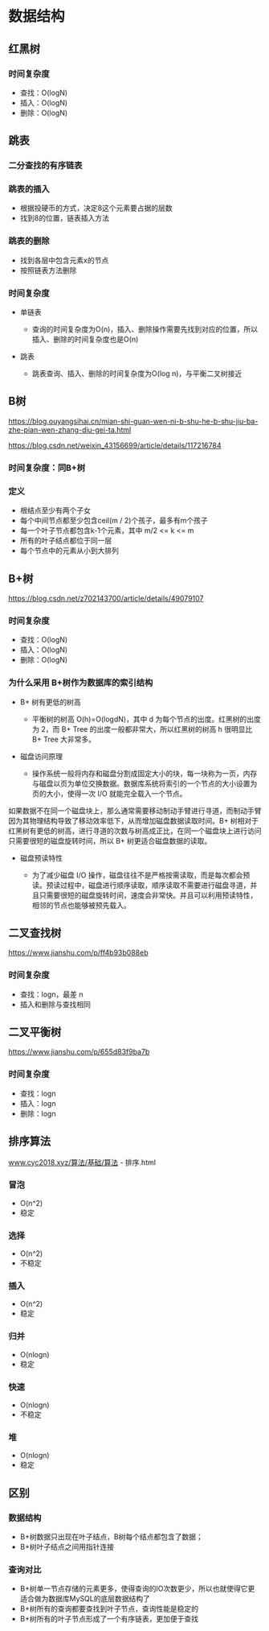 # 数据结构

## 红黑树

### 时间复杂度

- 查找：O(logN)
- 插入：O(logN)
- 删除：O(logN)

## 跳表

### 二分查找的有序链表

### 跳表的插入

- 根据投硬币的方式，决定8这个元素要占据的层数
- 找到8的位置，链表插入方法

### 跳表的删除

- 找到各层中包含元素x的节点
- 按照链表方法删除

### 时间复杂度

- 单链表

	- 查询的时间复杂度为O(n)，插入、删除操作需要先找到对应的位置，所以插入、删除的时间复杂度也是O(n)

- 跳表

	- 跳表查询、插入、删除的时间复杂度为O(log n)，与平衡二叉树接近

## B树

https://blog.ouyangsihai.cn/mian-shi-guan-wen-ni-b-shu-he-b-shu-jiu-ba-zhe-pian-wen-zhang-diu-gei-ta.html

https://blog.csdn.net/weixin_43156699/article/details/117216784

### 时间复杂度：同B+树

### 定义

- 根结点至少有两个子女
- 每个中间节点都至少包含ceil(m / 2)个孩子，最多有m个孩子
- 每一个叶子节点都包含k-1个元素，其中 m/2 <= k <= m
- 所有的叶子结点都位于同一层
- 每个节点中的元素从小到大排列

## B+树

https://blog.csdn.net/z702143700/article/details/49079107

### 时间复杂度

- 查找：O(logN)
- 插入：O(logN)
- 删除：O(logN)

### 为什么采用 B+树作为数据库的索引结构

- B+ 树有更低的树高

	- 平衡树的树高 O(h)=O(logdN)，其中 d 为每个节点的出度。红黑树的出度为 2，而 B+ Tree 的出度一般都非常大，所以红黑树的树高 h 很明显比 B+ Tree 大非常多。

- 磁盘访问原理

	- 操作系统一般将内存和磁盘分割成固定大小的块，每一块称为一页，内存与磁盘以页为单位交换数据。数据库系统将索引的一个节点的大小设置为页的大小，使得一次 I/O 就能完全载入一个节点。

如果数据不在同一个磁盘块上，那么通常需要移动制动手臂进行寻道，而制动手臂因为其物理结构导致了移动效率低下，从而增加磁盘数据读取时间。B+ 树相对于红黑树有更低的树高，进行寻道的次数与树高成正比，在同一个磁盘块上进行访问只需要很短的磁盘旋转时间，所以 B+ 树更适合磁盘数据的读取。

- 磁盘预读特性

	- 为了减少磁盘 I/O 操作，磁盘往往不是严格按需读取，而是每次都会预读。预读过程中，磁盘进行顺序读取，顺序读取不需要进行磁盘寻道，并且只需要很短的磁盘旋转时间，速度会非常快。并且可以利用预读特性，相邻的节点也能够被预先载入。

## 二叉查找树

https://www.jianshu.com/p/ff4b93b088eb

### 时间复杂度

- 查找：logn，最差 n
- 插入和删除与查找相同

## 二叉平衡树

https://www.jianshu.com/p/655d83f9ba7b

### 时间复杂度

- 查找：logn
- 插入：logn
- 删除：logn

## 排序算法

www.cyc2018.xyz/算法/基础/算法 - 排序.html

### 冒泡

- O(n^2)
- 稳定

### 选择

- O(n^2)
- 不稳定

### 插入

- O(n^2)
- 稳定

### 归并

- O(nlogn)
- 稳定

### 快速

- O(nlogn)
- 不稳定

### 堆

- O(nlogn)
- 稳定

## 区别

### 数据结构

- B+树数据只出现在叶子结点，B树每个结点都包含了数据； 
- B+树叶子结点之间用指针连接

### 查询对比

- B+树单一节点存储的元素更多，使得查询的IO次数更少，所以也就使得它更适合做为数据库MySQL的底层数据结构了
- B+树所有的查询都要查找到叶子节点，查询性能是稳定的
- B+树所有的叶子节点形成了一个有序链表，更加便于查找

